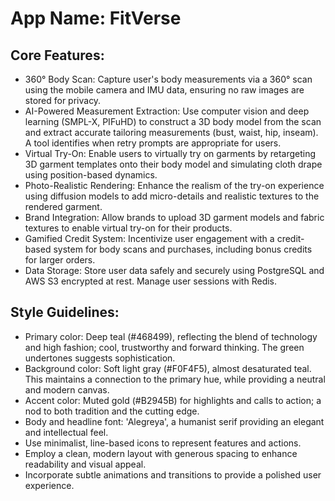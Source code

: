 # **App Name**: FitVerse

## Core Features:

- 360° Body Scan: Capture user's body measurements via a 360° scan using the mobile camera and IMU data, ensuring no raw images are stored for privacy.
- AI-Powered Measurement Extraction: Use computer vision and deep learning (SMPL-X, PIFuHD) to construct a 3D body model from the scan and extract accurate tailoring measurements (bust, waist, hip, inseam). A tool identifies when retry prompts are appropriate for users.
- Virtual Try-On: Enable users to virtually try on garments by retargeting 3D garment templates onto their body model and simulating cloth drape using position-based dynamics.
- Photo-Realistic Rendering: Enhance the realism of the try-on experience using diffusion models to add micro-details and realistic textures to the rendered garment.
- Brand Integration: Allow brands to upload 3D garment models and fabric textures to enable virtual try-on for their products.
- Gamified Credit System: Incentivize user engagement with a credit-based system for body scans and purchases, including bonus credits for larger orders.
- Data Storage: Store user data safely and securely using PostgreSQL and AWS S3 encrypted at rest. Manage user sessions with Redis.

## Style Guidelines:

- Primary color: Deep teal (#468499), reflecting the blend of technology and high fashion; cool, trustworthy and forward thinking. The green undertones suggests sophistication.
- Background color: Soft light gray (#F0F4F5), almost desaturated teal. This maintains a connection to the primary hue, while providing a neutral and modern canvas.
- Accent color: Muted gold (#B2945B) for highlights and calls to action; a nod to both tradition and the cutting edge. 
- Body and headline font: 'Alegreya', a humanist serif providing an elegant and intellectual feel.
- Use minimalist, line-based icons to represent features and actions.
- Employ a clean, modern layout with generous spacing to enhance readability and visual appeal.
- Incorporate subtle animations and transitions to provide a polished user experience.
